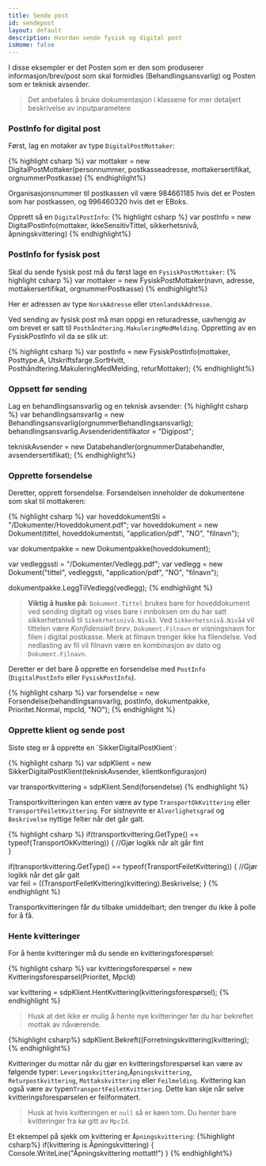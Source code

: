 ```yaml
---
title: Sende post
id: sendepost
layout: default
description: Hvordan sende fysisk og digital post
isHome: false
---
```


I disse eksempler er det Posten som er den som produserer informasjon/brev/post som skal formidles (Behandlingsansvarlig) og Posten som er teknisk avsender.

<blockquote>Det anbefales å bruke dokumentasjon i klassene for mer detaljert beskrivelse av inputparametere</blockquote>

<h3 id="postinfodigital">PostInfo for digital post</h3>

Først, lag en motaker av type `DigitalPostMottaker`:

{% highlight csharp %}
var mottaker = new DigitalPostMottaker(personnummer, postkasseadresse, mottakersertifikat, orgnummerPostkasse)
{% endhighlight%}

Organisasjonsnummer til postkassen vil være 984661185 hvis det er Posten som har postkassen, og 996460320 hvis det er EBoks.

Opprett så en `DigitalPostInfo`:
{% highlight csharp %}
var postInfo = new DigitalPostInfo(mottaker, ikkeSensitivTittel, sikkerhetsnivå, åpningskvittering)
{% endhighlight%}

<h3 id="postinfofysisk">PostInfo for fysisk post</h3>

Skal du sende fysisk post må du først lage en `FysiskPostMottaker`:
{% highlight csharp %}
var mottaker = new FysiskPostMottaker(navn, adresse, mottakersertifikat, orgnummerPostkasse)
{% endhighlight%}

Her er adressen av type `NorskAdresse` eller `UtenlandskAdresse`.

Ved sending av fysisk post må man oppgi en returadresse, uavhengig av om brevet er satt til `Posthåndtering.MakuleringMedMelding`. Oppretting av en FysiskPostInfo vil da se slik ut:

{% highlight csharp %}
var postInfo = new FysiskPostInfo(mottaker, Posttype.A, Utskriftsfarge.SortHvitt, Posthåndtering.MakuleringMedMelding, returMottaker);
{% endhighlight%}

<h3 id="oppsettfoersending">Oppsett før sending</h3>

Lag en behandlingsansvarlig og en teknisk avsender:
{% highlight csharp %}
var behandlingsansvarlig = new Behandlingsansvarlig(orgnummerBehandlingsansvarlig);
behandlingsansvarlig.Avsenderidentifikator = "Digipost";

tekniskAvsender = new Databehandler(orgnummerDatabehandler, avsendersertifikat);
{% endhighlight%}

<h3 id="oppretteforsendelse">Opprette forsendelse</h3>
Deretter, opprett forsendelse. Forsendelsen inneholder de dokumentene som skal til mottakeren:

{% highlight csharp %}
var hoveddokumentSti = "/Dokumenter/Hoveddokument.pdf";
var hoveddokument = new Dokument(tittel, hoveddokumentsti, "application/pdf", "NO", "filnavn");

var dokumentpakke = new Dokumentpakke(hoveddokument);

var vedleggssti = "/Dokumenter/Vedlegg.pdf";
var vedlegg = new Dokument("tittel", vedleggsti, "application/pdf", "NO", "filnavn");

dokumentpakke.LeggTilVedlegg(vedlegg);
{% endhighlight %}

<blockquote>
	<b>Viktig å huske på</b>: <code>Dokument.Tittel</code> brukes bare for hoveddokument ved sending digitalt og vises bare i innboksen om du har satt sikkerhetsnivå til <code>Sikekrhetsnivå.Nivå3</code>. Ved <code>Sikkerhetsnivå.Nivå4</code> vil tittelen være <i>Konfidensielt brev</i>.
	<code>Dokument.Filnavn</code> er visningsnavn for filen i digital postkasse. Merk at filnavn trenger ikke ha filendelse. Ved nedlasting av fil vil filnavn være en kombinasjon av dato og <code>Dokument.Filnavn</code>. 
</blockquote>


Deretter er det bare å opprette en forsendelse med `PostInfo` (`DigitalPostInfo` eller `FysiskPostInfo`). 

{% highlight csharp %}
var forsendelse = new Forsendelse(behandlingsansvarlig, postInfo, dokumentpakke, Prioritet.Normal, mpcId, "NO");
{% endhighlight %}

<h3 id="opprettKlient">Opprette klient og sende post </h3>
Siste steg er å opprette en `SikkerDigitalPostKlient`:

{% highlight csharp %}
var sdpKlient = new SikkerDigitalPostKlient(tekniskAvsender, klientkonfigurasjon)

var transportkvittering = sdpKlient.Send(forsendelse)
{% endhighlight %}

Transportkvitteringen kan enten være av type `TransportOkKvittering` eller `TransportFeiletKvittering`. For sistnevnte er `Alvorlighetsgrad` og `Beskrivelse` nyttige felter når det går galt.

{% highlight csharp %}
if(transportkvittering.GetType() == typeof(TransportOkKvittering))
{
	//Gjør logikk når alt går fint	
}

if(transportkvittering.GetType() == typeof(TransportFeiletKvittering))
{
	//Gjør logikk når det går galt	
	 var feil = ((TransportFeiletKvittering)kvittering).Beskrivelse;
}
{% endhighlight %}

Transportkvitteringen får du tilbake umiddelbart; den trenger du ikke å polle for å få. 

<h3 id="henteKvitteringer"> Hente kvitteringer</h3>
For å hente kvitteringer må du sende en kvitteringsforespørsel:

{% highlight csharp %}
var kvitteringsforespørsel = new Kvitteringsforespørsel(Prioritet, MpcId)

var kvittering = sdpKlient.HentKvittering(kvitteringsforespørsel);
{% endhighlight %}

<blockquote>
Husk at det ikke er mulig å hente nye kvitteringer før du har bekreftet mottak av nåværende.
</blockquote>

{%highlight csharp%}
sdpKlient.Bekreft((Forretningskvittering)kvittering);
{% endhighlight%}

Kvitteringer du mottar når du gjør en kvitteringsforespørsel kan være av følgende typer: `Leveringskvittering`,`Åpningskvittering`, `Returpostkvittering`, `Mottakskvittering` eller `Feilmelding`. Kvittering kan også være av typen`TransportFeiletKvittering`. Dette kan skje når selve kvitteringsforespørselen er feilformatert.

<blockquote>
Husk at hvis kvitteringen er <code>null</code> så er køen tom. Du henter bare kvitteringer fra kø gitt av <code>MpcId</code>.
</blockquote>

Et eksempel på sjekk om kvittering er `Åpningskvittering`:
{%highlight csharp%}
if(kvittering is Åpningskvittering)
{
	Console.WriteLine("Åpningskvittering mottatt!")
}
{% endhighlight%}

